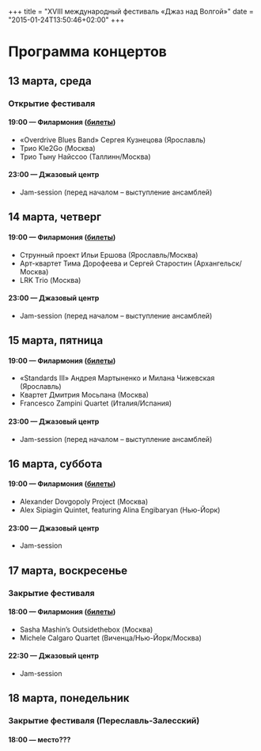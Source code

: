 +++
title = "XVIII международный фестиваль «Джаз над Волгой»"
date = "2015-01-24T13:50:46+02:00"
+++

# Программа концертов

## 13 марта, среда

### Открытие фестиваля

#### 19:00 — Филармония ([билеты](http://yar-filarmoniya.ru/afisha/buy.php?af_id=2011))

* «Overdrive Blues Band» Сергея Кузнецова (Ярославль)
* Трио Kle2Go (Москва)
* Трио Тыну Найссоо (Таллинн/Москва)

#### 23:00 — Джазовый центр

* Jam-session (перед началом – выступление ансамблей)

## 14 марта, четверг

#### 19:00 — Филармония ([билеты](http://yar-filarmoniya.ru/afisha/buy.php?af_id=2012))

* Струнный проект Ильи Ершова (Ярославль/Москва)
* Арт-квартет Тима Дорофеева и Сергей Старостин (Архангельск/Москва)
* LRK Тrio (Москва)

#### 23:00 — Джазовый центр

* Jam-session (перед началом – выступление ансамблей)

## 15 марта, пятница

#### 19:00 — Филармония ([билеты](http://yar-filarmoniya.ru/afisha/buy.php?af_id=2013))

* «Standards III» Андрея Мартыненко и Милана Чижевская (Ярославль)
* Квартет Дмитрия Мосьпана (Москва)
* Francesco Zampini Quartet (Италия/Испания)

#### 23:00 — Джазовый центр

* Jam-session (перед началом – выступление ансамблей)
 
## 16 марта, суббота

#### 19:00 — Филармония ([билеты](http://yar-filarmoniya.ru/afisha/buy.php?af_id=2014))

* Alexander Dovgopoly Project (Москва)
* Alex Sipiagin Quintet, featuring Alina Engibaryan (Нью-Йорк)

#### 23:00 — Джазовый центр

* Jam-session

## 17 марта, воскресенье

### Закрытие фестиваля

#### 18:00 — Филармония ([билеты](http://yar-filarmoniya.ru/afisha/buy.php?af_id=2015))

* Sasha Mashin’s Outsidethebox (Москва)
* Michele Calgaro Quartet (Виченца/Нью-Йорк/Москва)

#### 22:30 — Джазовый центр

* Jam-session

## 18 марта, понедельник

### Закрытие фестиваля (Переславль-Залесский)

#### 18:00 — **место???**